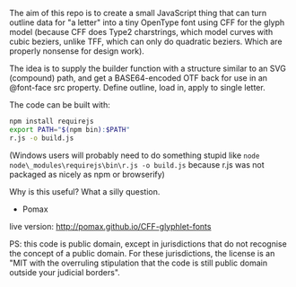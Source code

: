 The aim of this repo is to create a small JavaScript thing that
can turn outline data for "a letter" into a tiny OpenType font
using CFF for the glyph model (because CFF does Type2 charstrings,
which model curves with cubic beziers, unlike TFF, which can only
do quadratic beziers. Which are properly nonsense for design work).

The idea is to supply the builder function with a structure similar
to an SVG (compound) path, and get a BASE64-encoded OTF back for
use in an @font-face src property. Define outline, load in, apply
to single letter.

The code can be built with:

```sh
npm install requirejs
export PATH="$(npm bin):$PATH"
r.js -o build.js
```

(Windows users will probably need to do something stupid like
`node node\_modules\requirejs\bin\r.js -o build.js`
because r.js was not packaged as nicely as npm or browserify)


Why is this useful? What a silly question.

 - Pomax

 live version: http://pomax.github.io/CFF-glyphlet-fonts


PS: this code is public domain, except in jurisdictions that do not
recognise the concept of a public domain. For these jurisdictions,
the license is an "MIT with the overruling stipulation that the
code is still public domain outside your judicial borders".
